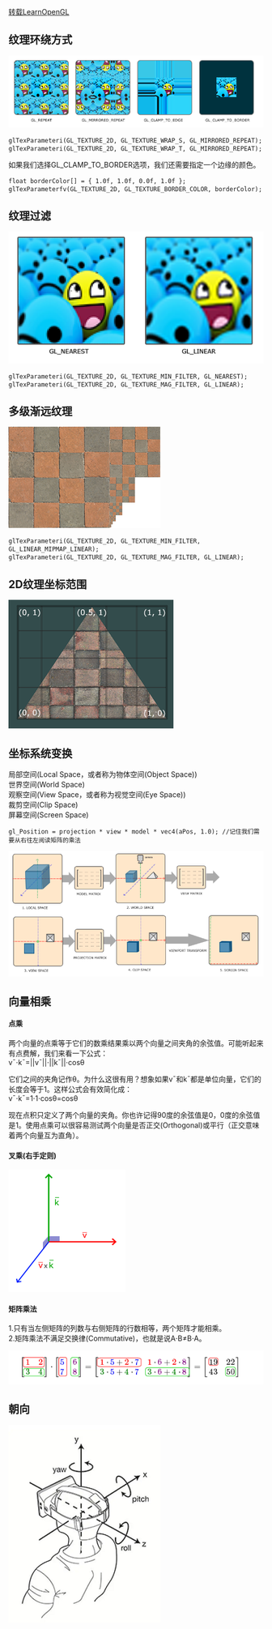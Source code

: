 [转载LearnOpenGL](https://learnopengl-cn.github.io)

纹理环绕方式
-----------

![texture_wrapping](texture_wrapping.png)

```oclight
glTexParameteri(GL_TEXTURE_2D, GL_TEXTURE_WRAP_S, GL_MIRRORED_REPEAT);
glTexParameteri(GL_TEXTURE_2D, GL_TEXTURE_WRAP_T, GL_MIRRORED_REPEAT);
```

如果我们选择GL_CLAMP_TO_BORDER选项，我们还需要指定一个边缘的颜色。
```oclight
float borderColor[] = { 1.0f, 1.0f, 0.0f, 1.0f };
glTexParameterfv(GL_TEXTURE_2D, GL_TEXTURE_BORDER_COLOR, borderColor);
```


纹理过滤
-------

![texture_filtering](texture_filtering.png)

```oclight
glTexParameteri(GL_TEXTURE_2D, GL_TEXTURE_MIN_FILTER, GL_NEAREST);
glTexParameteri(GL_TEXTURE_2D, GL_TEXTURE_MAG_FILTER, GL_LINEAR);
```

多级渐远纹理
-----------

![mipmaps](mipmaps.png)

```oclight
glTexParameteri(GL_TEXTURE_2D, GL_TEXTURE_MIN_FILTER, GL_LINEAR_MIPMAP_LINEAR);
glTexParameteri(GL_TEXTURE_2D, GL_TEXTURE_MAG_FILTER, GL_LINEAR);
```


2D纹理坐标范围
-------------

![tex_coords](tex_coords.png)


坐标系统变换
-----------

局部空间(Local Space，或者称为物体空间(Object Space))  
世界空间(World Space)  
观察空间(View Space，或者称为视觉空间(Eye Space))  
裁剪空间(Clip Space)  
屏幕空间(Screen Space)  

```
gl_Position = projection * view * model * vec4(aPos, 1.0); //记住我们需要从右往左阅读矩阵的乘法
```

![coordinate_systems](coordinate_systems.png)


向量相乘
-------

#### 点乘  

两个向量的点乘等于它们的数乘结果乘以两个向量之间夹角的余弦值。可能听起来有点费解，我们来看一下公式：  
v¯⋅k¯=||v¯||⋅||k¯||⋅cosθ

它们之间的夹角记作θ。为什么这很有用？想象如果v¯和k¯都是单位向量，它们的长度会等于1。这样公式会有效简化成：  
v¯⋅k¯=1⋅1⋅cosθ=cosθ

现在点积只定义了两个向量的夹角。你也许记得90度的余弦值是0，0度的余弦值是1。使用点乘可以很容易测试两个向量是否正交(Orthogonal)或平行（正交意味着两个向量互为直角）。

#### 叉乘(右手定则)

![vectors_crossproduct](vectors_crossproduct.png)

#### 矩阵乘法

1.只有当左侧矩阵的列数与右侧矩阵的行数相等，两个矩阵才能相乘。  
2.矩阵乘法不满足交换律(Commutative)，也就是说A⋅B≠B⋅A。  

![matrix_multiplication](matrix_multiplication.png)

朝向
----

![orientation](orientation.png)